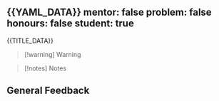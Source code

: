 {{YAML_DATA}}
mentor: false
problem: false
honours: false
student: true
---

{{TITLE_DATA}}

> [!warning] Warning
> 

> [!notes] Notes
> 

## General Feedback
